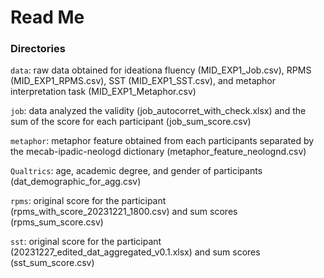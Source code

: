 # Read Me

### Directories
`data`: raw data obtained for ideationa fluency (MID_EXP1_Job.csv), RPMS (MID_EXP1_RPMS.csv), SST (MID_EXP1_SST.csv), and metaphor interpretation task (MID_EXP1_Metaphor.csv)

`job`: data analyzed the validity (job_autocorret_with_check.xlsx) and the sum of the score for each participant (job_sum_score.csv)

`metaphor`: metaphor feature obtained from each participants separated by the mecab-ipadic-neologd dictionary (metaphor_feature_neolognd.csv)

`Qualtrics`: age, academic degree, and gender of participants (dat_demographic_for_agg.csv)

`rpms`: original score for the participant (rpms_with_score_20231221_1800.csv) and sum scores (rpms_sum_score.csv)

`sst`: original score for the participant (20231227_edited_dat_aggregated_v0.1.xlsx) and sum scores (sst_sum_score.csv)